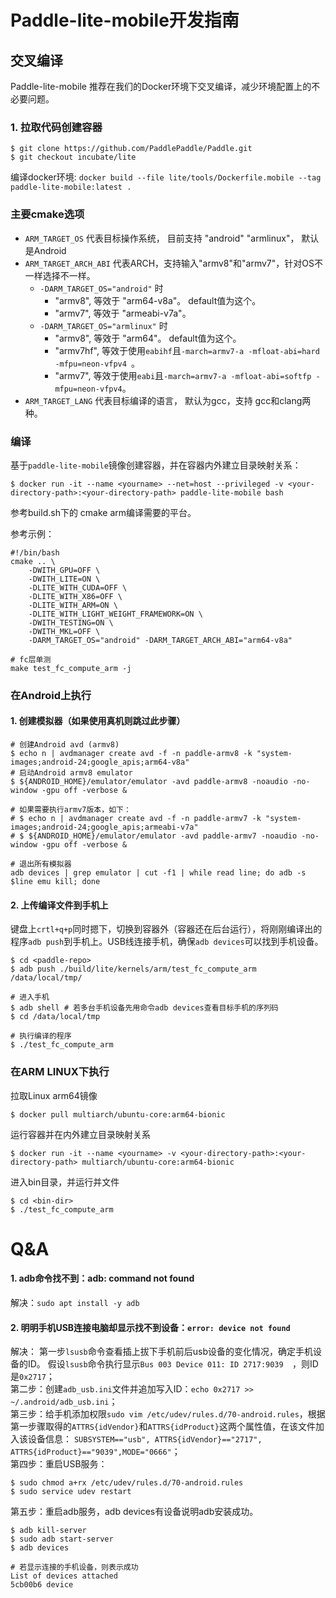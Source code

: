 
# Paddle-lite-mobile开发指南

## 交叉编译

Paddle-lite-mobile 推荐在我们的Docker环境下交叉编译，减少环境配置上的不必要问题。

### 1. 拉取代码创建容器

```shell
$ git clone https://github.com/PaddlePaddle/Paddle.git
$ git checkout incubate/lite
```

编译docker环境:
`docker build --file lite/tools/Dockerfile.mobile --tag paddle-lite-mobile:latest . `

### 主要cmake选项
                
- `ARM_TARGET_OS` 代表目标操作系统， 目前支持 "android" "armlinux"， 默认是Android
- `ARM_TARGET_ARCH_ABI` 代表ARCH，支持输入"armv8"和"armv7"，针对OS不一样选择不一样。
    - `-DARM_TARGET_OS="android"` 时 
        - "armv8", 等效于 "arm64-v8a"。 default值为这个。
        - "armv7", 等效于 "armeabi-v7a"。 
    - `-DARM_TARGET_OS="armlinux"` 时 
        - "armv8", 等效于 "arm64"。 default值为这个。
        - "armv7hf", 等效于使用`eabihf`且`-march=armv7-a -mfloat-abi=hard -mfpu=neon-vfpv4 `。
        - "armv7", 等效于使用`eabi`且`-march=armv7-a -mfloat-abi=softfp -mfpu=neon-vfpv4`。
- `ARM_TARGET_LANG` 代表目标编译的语言， 默认为gcc，支持 gcc和clang两种。

### 编译

基于`paddle-lite-mobile`镜像创建容器，并在容器内外建立目录映射关系：

```shell
$ docker run -it --name <yourname> --net=host --privileged -v <your-directory-path>:<your-directory-path> paddle-lite-mobile bash
```

参考build.sh下的 cmake arm编译需要的平台。

参考示例：

```shell
#!/bin/bash
cmake .. \
    -DWITH_GPU=OFF \
    -DWITH_LITE=ON \
    -DLITE_WITH_CUDA=OFF \
    -DLITE_WITH_X86=OFF \
    -DLITE_WITH_ARM=ON \
    -DLITE_WITH_LIGHT_WEIGHT_FRAMEWORK=ON \
    -DWITH_TESTING=ON \
    -DWITH_MKL=OFF \
    -DARM_TARGET_OS="android" -DARM_TARGET_ARCH_ABI="arm64-v8a"

# fc层单测
make test_fc_compute_arm -j

```
### 在Android上执行

#### 1. 创建模拟器（如果使用真机则跳过此步骤）

```shell
# 创建Android avd (armv8)
$ echo n | avdmanager create avd -f -n paddle-armv8 -k "system-images;android-24;google_apis;arm64-v8a"
# 启动Android armv8 emulator
$ ${ANDROID_HOME}/emulator/emulator -avd paddle-armv8 -noaudio -no-window -gpu off -verbose &

# 如果需要执行armv7版本，如下：
# $ echo n | avdmanager create avd -f -n paddle-armv7 -k "system-images;android-24;google_apis;armeabi-v7a"
# $ ${ANDROID_HOME}/emulator/emulator -avd paddle-armv7 -noaudio -no-window -gpu off -verbose &

# 退出所有模拟器
adb devices | grep emulator | cut -f1 | while read line; do adb -s $line emu kill; done
```

#### 2. 上传编译文件到手机上

键盘上`crtl+q+p`同时摁下，切换到容器外（容器还在后台运行），将刚刚编译出的程序`adb push`到手机上。USB线连接手机，确保`adb devices`可以找到手机设备。
```shell
$ cd <paddle-repo>
$ adb push ./build/lite/kernels/arm/test_fc_compute_arm /data/local/tmp/

# 进入手机
$ adb shell # 若多台手机设备先用命令adb devices查看目标手机的序列码
$ cd /data/local/tmp

# 执行编译的程序
$ ./test_fc_compute_arm
```

### 在ARM LINUX下执行

拉取Linux arm64镜像
```shell
$ docker pull multiarch/ubuntu-core:arm64-bionic
```
运行容器并在内外建立目录映射关系
```shell
$ docker run -it --name <yourname> -v <your-directory-path>:<your-directory-path> multiarch/ubuntu-core:arm64-bionic
```
进入bin目录，并运行并文件
```shell
$ cd <bin-dir>
$ ./test_fc_compute_arm
```

# Q&A

#### 1. adb命令找不到：adb: command not found  
解决：`sudo apt install -y adb`   

#### 2. 明明手机USB连接电脑却显示找不到设备：`error: device not found`  
解决：
第一步`lsusb`命令查看插上拔下手机前后usb设备的变化情况，确定手机设备的ID。  假设`lsusb`命令执行显示`Bus 003 Device 011: ID 2717:9039  `，则ID是`0x2717`；  
第二步：创建`adb_usb.ini`文件并追加写入ID：`echo 0x2717 >> ~/.android/adb_usb.ini`；  
第三步：给手机添加权限`sudo vim /etc/udev/rules.d/70-android.rules`，根据第一步骤取得的`ATTRS{idVendor}`和`ATTRS{idProduct}`这两个属性值，在该文件加入该设备信息：
 `SUBSYSTEM=="usb", ATTRS{idVendor}=="2717", ATTRS{idProduct}=="9039",MODE="0666"`；  
第四步：重启USB服务：
```shell
$ sudo chmod a+rx /etc/udev/rules.d/70-android.rules
$ sudo service udev restart
```
第五步：重启adb服务，adb devices有设备说明adb安装成功。  
```shell
$ adb kill-server
$ sudo adb start-server
$ adb devices

# 若显示连接的手机设备，则表示成功
List of devices attached
5cb00b6 device
```
 

